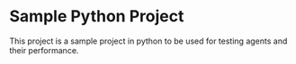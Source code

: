 # Sample Python Project

This project is a sample project in python to be used for testing agents and their performance.